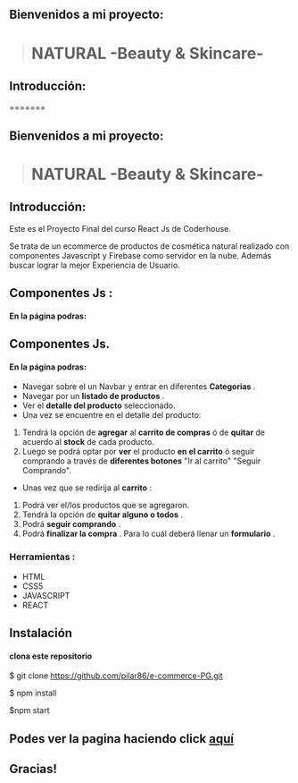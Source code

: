 ## Bienvenidos a  mi proyecto: 
>  # NATURAL -Beauty & Skincare- 

## Introducción:
=======
 ## Bienvenidos a  mi proyecto: 
 
>  #  NATURAL -Beauty & Skincare- 

## Introducción:


Este es el Proyecto Final del curso React Js de Coderhouse.

Se trata de un ecommerce de productos de cosmética natural realizado con componentes Javascript y Firebase como servidor en la nube. Además buscar lograr la mejor Experiencia de Usuario.


## Componentes Js :

#### En la página podras:
## Componentes Js. 
#### En la página podras:


- Navegar sobre el un Navbar y entrar en diferentes **Categorias** .
- Navegar por un **listado de productos** .
- Ver el **detalle del producto**  seleccionado.
- Una vez se encuentre en el detalle del producto:
1. Tendrá la opción de **agregar** al **carrito de compras** ó de **quitar** de acuerdo al **stock** de cada producto. 
2. Luego se podrá optar por **ver** el producto **en el carrito** ó seguir comprando a través de **diferentes botones** "Ir al carrito" "Seguir Comprando".

- Unas vez que se redirija al **carrito** :

1. Podrá ver el/los productos que se agregaron.
2. Tendrá la opción de **quitar alguno o todos** .
3. Podrá **seguir comprando** .
4. Podrá **finalizar la compra** . Para lo cuál deberá llenar un **formulario** .


### Herramientas :

- HTML
- CSS5
- JAVASCRIPT
- REACT 

## Instalación 

#### clona este repositorio


$ git clone https://github.com/pilar86/e-commerce-PG.git

$ npm  install

$npm start


## Podes ver la pagina  haciendo click [aquí](http://https://e-commerce-pg.vercel.app/home "Natural")

## Gracias!

